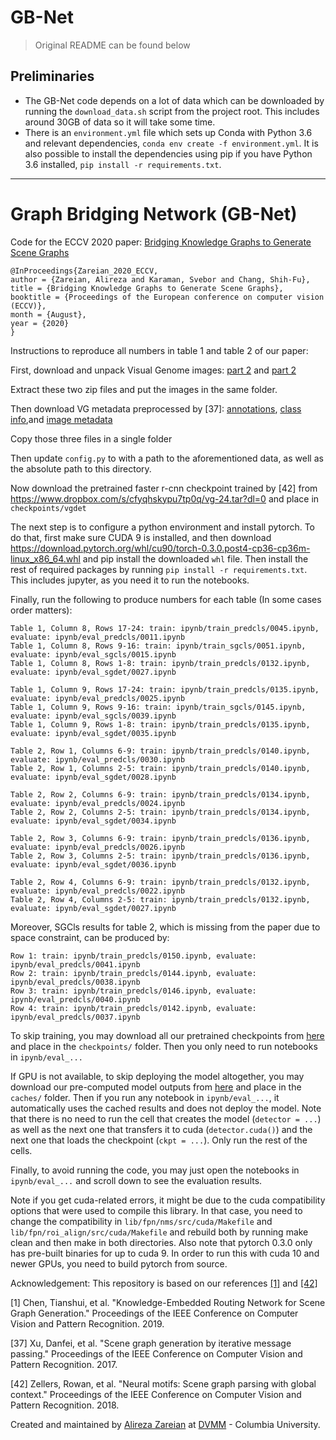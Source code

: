 # GB-Net

> Original README can be found below

## Preliminaries
 * The GB-Net code depends on a lot of data which can be downloaded by running the `download_data.sh` script from the project root. This includes around 30GB of data so it will take some time.
 * There is an `environment.yml` file which sets up Conda with Python 3.6 and relevant dependencies, `conda env create -f environment.yml`. It is also possible to install the dependencies using pip if you have Python 3.6 installed, `pip install -r requirements.txt`.

---

# Graph Bridging Network (GB-Net)
Code for the ECCV 2020 paper: [Bridging Knowledge Graphs to Generate Scene Graphs](https://arxiv.org/pdf/2001.02314.pdf)
```
@InProceedings{Zareian_2020_ECCV,
author = {Zareian, Alireza and Karaman, Svebor and Chang, Shih-Fu},
title = {Bridging Knowledge Graphs to Generate Scene Graphs},
booktitle = {Proceedings of the European conference on computer vision (ECCV)},
month = {August},
year = {2020}
}
```

Instructions to reproduce all numbers in table 1 and table 2 of our paper:

First, download and unpack Visual Genome images: [part 2](https://cs.stanford.edu/people/rak248/VG_100K_2/images.zip) and [part 2](https://cs.stanford.edu/people/rak248/VG_100K_2/images2.zip)

Extract these two zip files and put the images in the same folder.

Then download VG metadata preprocessed by \[37\]: [annotations](http://svl.stanford.edu/projects/scene-graph/dataset/VG-SGG.h5), [class info](http://svl.stanford.edu/projects/scene-graph/dataset/VG-SGG-dicts.json),and [image metadata](http://svl.stanford.edu/projects/scene-graph/VG/image_data.json)

Copy those three files in a single folder

Then update `config.py` to with a path to the aforementioned data, as well as the absolute path to this directory.

Now download the pretrained faster r-cnn checkpoint trained by [42] from https://www.dropbox.com/s/cfyqhskypu7tp0q/vg-24.tar?dl=0 and place in `checkpoints/vgdet`

The next step is to configure a python environment and install pytorch. To do that, first make sure CUDA 9 is installed, and then download https://download.pytorch.org/whl/cu90/torch-0.3.0.post4-cp36-cp36m-linux_x86_64.whl and pip install the downloaded `whl` file. Then install the rest of required packages by running `pip install -r requirements.txt`. This includes jupyter, as you need it to run the notebooks.

Finally, run the following to produce numbers for each table (In some cases order matters):
```
Table 1, Column 8, Rows 17-24: train: ipynb/train_predcls/0045.ipynb, evaluate: ipynb/eval_predcls/0011.ipynb
Table 1, Column 8, Rows 9-16: train: ipynb/train_sgcls/0051.ipynb, evaluate: ipynb/eval_sgcls/0015.ipynb
Table 1, Column 8, Rows 1-8: train: ipynb/train_predcls/0132.ipynb, evaluate: ipynb/eval_sgdet/0027.ipynb

Table 1, Column 9, Rows 17-24: train: ipynb/train_predcls/0135.ipynb, evaluate: ipynb/eval_predcls/0025.ipynb
Table 1, Column 9, Rows 9-16: train: ipynb/train_sgcls/0145.ipynb, evaluate: ipynb/eval_sgcls/0039.ipynb
Table 1, Column 9, Rows 1-8: train: ipynb/train_predcls/0135.ipynb, evaluate: ipynb/eval_sgdet/0035.ipynb

Table 2, Row 1, Columns 6-9: train: ipynb/train_predcls/0140.ipynb, evaluate: ipynb/eval_predcls/0030.ipynb
Table 2, Row 1, Columns 2-5: train: ipynb/train_predcls/0140.ipynb, evaluate: ipynb/eval_sgdet/0028.ipynb

Table 2, Row 2, Columns 6-9: train: ipynb/train_predcls/0134.ipynb, evaluate: ipynb/eval_predcls/0024.ipynb
Table 2, Row 2, Columns 2-5: train: ipynb/train_predcls/0134.ipynb, evaluate: ipynb/eval_sgdet/0034.ipynb

Table 2, Row 3, Columns 6-9: train: ipynb/train_predcls/0136.ipynb, evaluate: ipynb/eval_predcls/0026.ipynb
Table 2, Row 3, Columns 2-5: train: ipynb/train_predcls/0136.ipynb, evaluate: ipynb/eval_sgdet/0036.ipynb

Table 2, Row 4, Columns 6-9: train: ipynb/train_predcls/0132.ipynb, evaluate: ipynb/eval_predcls/0022.ipynb
Table 2, Row 4, Columns 2-5: train: ipynb/train_predcls/0132.ipynb, evaluate: ipynb/eval_sgdet/0027.ipynb
```

Moreover, SGCls results for table 2, which is missing from the paper due to space constraint, can be produced by:
```
Row 1: train: ipynb/train_predcls/0150.ipynb, evaluate: ipynb/eval_predcls/0041.ipynb
Row 2: train: ipynb/train_predcls/0144.ipynb, evaluate: ipynb/eval_predcls/0038.ipynb
Row 3: train: ipynb/train_predcls/0146.ipynb, evaluate: ipynb/eval_predcls/0040.ipynb
Row 4: train: ipynb/train_predcls/0142.ipynb, evaluate: ipynb/eval_predcls/0037.ipynb
```

To skip training, you may download all our pretrained checkpoints from [here](https://www.dropbox.com/sh/r62mzgsg1f81776/AAAQKzPD8qJrBYeYzNHJ0p5Xa?dl=0) and place in the `checkpoints/` folder. Then you only need to run notebooks in `ipynb/eval_...`

If GPU is not available, to skip deploying the model altogether, you may download our pre-computed model outputs from [here](https://www.dropbox.com/sh/rbnkcnfh0bmw08m/AACVBegZ14YGG9XwcsmJFxFua?dl=0) and place in the `caches/` folder. Then if you run any notebook in `ipynb/eval_...`, it automatically uses the cached results and does not deploy the model. Note that there is no need to run the cell that creates the model (`detector = ...`) as well as the next one that transfers it to cuda (`detector.cuda()`) and the next one that loads the checkpoint (`ckpt = ...`). Only run the rest of the cells.

Finally, to avoid running the code, you may just open the notebooks in `ipynb/eval_...` and scroll down to see the evaluation results.

Note if you get cuda-related errors, it might be due to the cuda compatibility options that were used to compile this library. In that case, you need to change the compatibility in `lib/fpn/nms/src/cuda/Makefile` and `lib/fpn/roi_align/src/cuda/Makefile` and rebuild both by running make clean and then make in both directories.
Also note that pytorch 0.3.0 only has pre-built binaries for up to cuda 9. In order to run this with cuda 10 and newer GPUs, you need to build pytorch from source.

Acknowledgement: This repository is based on our references [\[1\]](https://github.com/yuweihao/KERN) and [\[42\]](https://github.com/rowanz/neural-motifs)

[1] Chen, Tianshui, et al. "Knowledge-Embedded Routing Network for Scene Graph Generation." Proceedings of the IEEE Conference on Computer Vision and Pattern Recognition. 2019.

[37] Xu, Danfei, et al. "Scene graph generation by iterative message passing." Proceedings of the IEEE Conference on Computer Vision and Pattern Recognition. 2017.

[42] Zellers, Rowan, et al. "Neural motifs: Scene graph parsing with global context." Proceedings of the IEEE Conference on Computer Vision and Pattern Recognition. 2018.

Created and maintained by [Alireza Zareian](https://www.linkedin.com/in/az2407/) at [DVMM](http://www.ee.columbia.edu/ln/dvmm/) - Columbia University.
